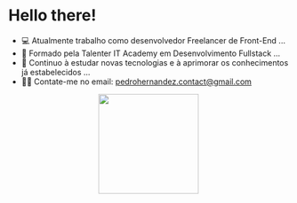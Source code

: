 # Hello there!

- 💻 Atualmente trabalho como desenvolvedor Freelancer de Front-End ...
- 📜 Formado pela Talenter IT Academy em Desenvolvimento Fullstack ...
- 📕 Continuo à estudar novas tecnologias e à aprimorar os conhecimentos já estabelecidos ...
- 🐱‍🏍 Contate-me no email: pedrohernandez.contact@gmail.com

<div align="center">
  <a href="https://github.com/Pedro-Hdez2022">
  <img height="180em" src="https://github-readme-stats.vercel.app/api?username=pedro-hdez2022&show_icons=true&theme=algolia&include_all_commits=true&count_private=true"/>
</div>

